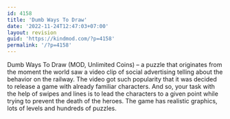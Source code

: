 ```yaml
---
id: 4158
title: 'Dumb Ways To Draw'
date: '2022-11-24T12:47:03+07:00'
layout: revision
guid: 'https://kindmod.com/?p=4158'
permalink: '/?p=4158'
---
```


Dumb Ways To Draw (MOD, Unlimited Coins) – a puzzle that originates from the moment the world saw a video clip of social advertising telling about the behavior on the railway. The video got such popularity that it was decided to release a game with already familiar characters. And so, your task with the help of swipes and lines is to lead the characters to a given point while trying to prevent the death of the heroes. The game has realistic graphics, lots of levels and hundreds of puzzles.